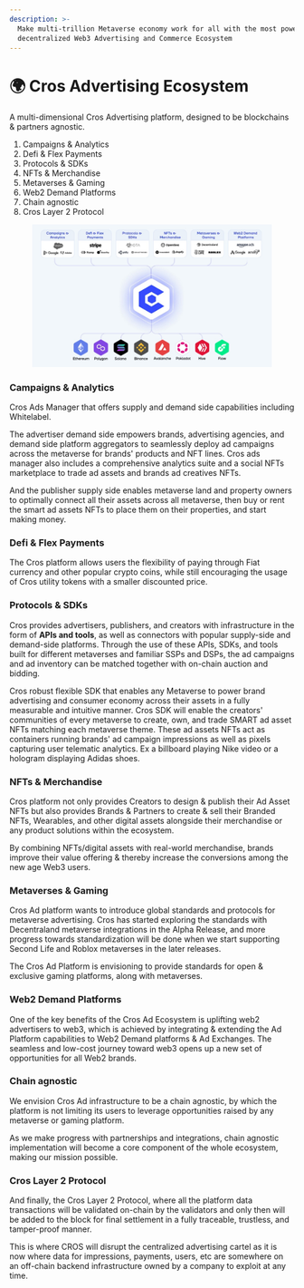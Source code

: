 ```yaml
---
description: >-
  Make multi-trillion Metaverse economy work for all with the most powerful and
  decentralized Web3 Advertising and Commerce Ecosystem
---
```


# 🌍 Cros Advertising Ecosystem

A multi-dimensional Cros Advertising platform, designed to be blockchains & partners agnostic.

1. Campaigns & Analytics
2. Defi & Flex Payments
3. Protocols & SDKs
4. NFTs & Merchandise&#x20;
5. Metaverses & Gaming
6. Web2 Demand Platforms
7. Chain agnostic
8. Cros Layer 2 Protocol

<figure><img src="../.gitbook/assets/Ecosystem.jpg" alt=""><figcaption></figcaption></figure>

### Campaigns & Analytics

Cros Ads Manager that offers supply and demand side capabilities including Whitelabel.&#x20;

The advertiser demand side empowers brands, advertising agencies, and demand side platform aggregators to seamlessly deploy ad campaigns across the metaverse for brands' products and NFT lines. Cros ads manager also includes a comprehensive analytics suite and a social NFTs marketplace to trade ad assets and brands ad creatives NFTs.

And the publisher supply side enables metaverse land and property owners to optimally connect all their assets across all metaverse, then buy or rent the smart ad assets NFTs to place them on their properties, and start making money.&#x20;

### Defi & Flex Payments

The Cros platform allows users the flexibility of paying through Fiat currency and other popular crypto coins, while still encouraging the usage of Cros utility tokens with a smaller discounted price.

### Protocols & SDKs

Cros provides advertisers, publishers, and creators with infrastructure in the form of **APIs and tools**, as well as connectors with popular supply-side and demand-side platforms. Through the use of these APIs, SDKs, and tools built for different metaverses and familiar SSPs and DSPs, the ad campaigns and ad inventory can be matched together with on-chain auction and bidding.&#x20;

Cros robust flexible SDK that enables any Metaverse to power brand advertising and consumer economy across their assets in a fully measurable and intuitive manner. Cros SDK will enable the creators' communities of every metaverse to create, own, and trade SMART ad asset NFTs matching each metaverse theme. These ad assets NFTs act as containers running brands' ad campaign impressions as well as pixels capturing user telematic analytics. Ex a billboard playing Nike video or a hologram displaying Adidas shoes.

### NFTs & Merchandise&#x20;

Cros platform not only provides Creators to design & publish their Ad Asset NFTs but also provides Brands & Partners to create & sell their Branded NFTs, Wearables, and other digital assets alongside their merchandise or any product solutions within the ecosystem.

By combining NFTs/digital assets with real-world merchandise, brands improve their value offering & thereby increase the conversions among the new age Web3 users.

### Metaverses & Gaming

Cros Ad platform wants to introduce global standards and protocols for metaverse advertising. Cros has started exploring the standards with Decentraland metaverse integrations in the Alpha Release, and more progress towards standardization will be done when we start supporting Second Life and Roblox metaverses in the later releases.&#x20;

The Cros Ad Platform is envisioning to provide standards for open & exclusive gaming platforms, along with metaverses.

### Web2 Demand Platforms

One of the key benefits of the Cros Ad Ecosystem is uplifting web2 advertisers to web3, which is achieved by integrating & extending the Ad Platform capabilities to Web2 Demand platforms & Ad Exchanges. The seamless and low-cost journey toward web3 opens up a new set of opportunities for all Web2 brands.

### Chain agnostic

We envision Cros Ad infrastructure to be a chain agnostic, by which the platform is not limiting its users to leverage opportunities raised by any metaverse or gaming platform.&#x20;

As we make progress with partnerships and integrations, chain agnostic implementation will become a core component of the whole ecosystem, making our mission possible.

### Cros Layer 2 Protocol

And finally, the Cros Layer 2 Protocol, where all the platform data transactions will be validated on-chain by the validators and only then will be added to the block for final settlement in a fully traceable, trustless, and tamper-proof manner.

This is where CROS will disrupt the centralized advertising cartel as it is now where data for impressions, payments, users, etc are somewhere on an off-chain backend infrastructure owned by a company to exploit at any time.
